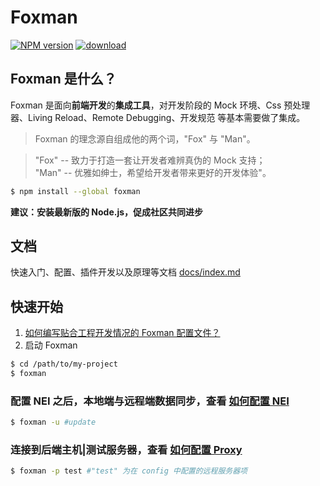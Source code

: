 # Foxman

[][nodei-url]
[![NPM version][npm-image]][npm-url]
[![download][downloads-image]][downloads-url]  
## Foxman 是什么？
Foxman 是面向**前端开发**的**集成工具**，对开发阶段的 Mock 环境、Css 预处理器、Living Reload、Remote Debugging、开发规范 等基本需要做了集成。

> Foxman 的理念源自组成他的两个词，"Fox" 与 "Man"。  
  
> "Fox" -- 致力于打造一套让开发者难辨真伪的 Mock 支持；  
> "Man" -- 优雅如绅士，希望给开发者带来更好的开发体验"。

```bash
$ npm install --global foxman
```
**建议：安装最新版的 Node.js，促成社区共同进步**

## 文档
快速入门、配置、插件开发以及原理等文档 [docs/index.md](docs/index.md)

## 快速开始
1. [如何编写贴合工程开发情况的 Foxman 配置文件？](docs/foxman.md)
2. 启动 Foxman
```bash
$ cd /path/to/my-project
$ foxman
```

### 配置 NEI 之后，本地端与远程端数据同步，查看 [如何配置 NEI](docs/NEI.md)
```bash
$ foxman -u #update
```
### 连接到后端主机|测试服务器，查看 [如何配置 Proxy](docs/Proxy.md)
```bash
$ foxman -p test #"test" 为在 config 中配置的远程服务器项
```

[npm-url]: https://www.npmjs.com/package/foxman
[npm-image]: https://img.shields.io/npm/v/foxman.svg
[downloads-image]: https://img.shields.io/npm/dm/foxman.svg
[downloads-url]: https://www.npmjs.com/package/foxman
[nodei-image]: https://nodei.co/npm/foxman.png?downloads=true&downloadRank=true&stars=true
[nodei-url]: https://www.npmjs.com/package/foxman
